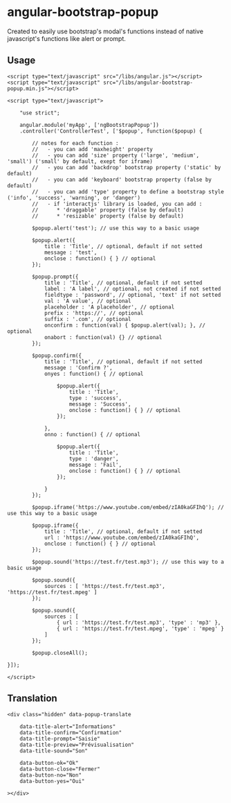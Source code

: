 # angular-bootstrap-popup

Created to easily use bootstrap's modal's functions instead of native javascript's functions like alert or prompt.

## Usage

    <script type="text/javascript" src="/libs/angular.js"></script>
    <script type="text/javascript" src="/libs/angular-bootstrap-popup.min.js"></script>

    <script type="text/javascript">

        "use strict";

        angular.module('myApp', ['ngBootstrapPopup'])
        .controller('ControllerTest', ['$popup', function($popup) {

            // notes for each function :
            //   - you can add 'maxheight' property 
            //   - you can add 'size' property ('large', 'medium', 'small') ('small' by default, exept for iframe)
            //   - you can add 'backdrop' bootstrap property ('static' by default)
            //   - you can add 'keyboard' bootstrap property (false by default)
            //   - you can add 'type' property to define a bootstrap style ('info', 'success', 'warning', or 'danger')
            //   - if 'interactjs' library is loaded, you can add :
            //      * 'draggable' property (false by default)
            //      * 'resizable' property (false by default)

            $popup.alert('test'); // use this way to a basic usage

            $popup.alert({
                title : 'Title', // optional, default if not setted
                message : 'test',
                onclose : function() { } // optional
            });

            $popup.prompt({
                title : 'Title', // optional, default if not setted
                label : 'A label', // optional, not created if not setted
                fieldtype : 'password', // optional, 'text' if not setted
                val : 'A value', // optional
                placeholder : 'A placeholder', // optional
                prefix : 'https://', // optional
                suffix : '.com', // optional
                onconfirm : function(val) { $popup.alert(val); }, // optional
                onabort : function(val) {} // optional
            });

            $popup.confirm({
                title : 'Title', // optional, default if not setted
                message : 'Confirm ?',
                onyes : function() { // optional
                    
                    $popup.alert({
                        title : 'Title',
                        type : 'success',
                        message : 'Success',
                        onclose : function() { } // optional
                    });

                },
                onno : function() { // optional
                    
                    $popup.alert({
                        title : 'Title',
                        type : 'danger',
                        message : 'Fail',
                        onclose : function() { } // optional
                    });

                }
            });

            $popup.iframe('https://www.youtube.com/embed/zIA0kaGFIhQ'); // use this way to a basic usage

            $popup.iframe({
                title : 'Title', // optional, default if not setted
                url : 'https://www.youtube.com/embed/zIA0kaGFIhQ',
                onclose : function() { } // optional
            });

            $popup.sound('https://test.fr/test.mp3'); // use this way to a basic usage

            $popup.sound({
                sources : [ 'https://test.fr/test.mp3', 'https://test.fr/test.mpeg' ]
            });

            $popup.sound({
                sources : [
                    { url : 'https://test.fr/test.mp3', 'type' : 'mp3' },
                    { url : 'https://test.fr/test.mpeg', 'type' : 'mpeg' }
                ]
            });

            $popup.closeAll();

    }]);

    </script>

## Translation

    <div class="hidden" data-popup-translate

        data-title-alert="Informations"
        data-title-confirm="Confirmation"
        data-title-prompt="Saisie"
        data-title-preview="Prévisualisation"
        data-title-sound="Son"

        data-button-ok="Ok"
        data-button-close="Fermer"
        data-button-no="Non"
        data-button-yes="Oui"

    ></div>